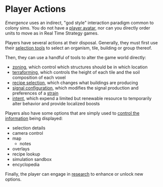 # Player Actions

*Emergence* uses an indirect, "god style" interaction paradigm common to colony sims.
You do not have a [player avatar](../glossary.md#player-avatar),
nor can you directly order units to move as in Real Time Strategy games.

Players have several actions at their disposal.
Generally, they must first use their [selection tools](selection-tools.md) to select an organism, tile, building or group thereof.

Then, they can use a handful of tools to alter the game world directly:

- [zoning](zoning.md), which control which structures should be in which location
- [terraforming](terraforming.md), which controls the height of each tile and the soil composition of each voxel
- [recipe selection](../production-chains/recipes.md), which changes what buildings are producing
- [signal configuration](../signals/configuring-properties.md), which modifies the signal production and preferences of a [strain](../glossary.md#strain)
- [intent](intent.md), which expend a limited but renewable resource to temporarily alter behavior and provide localized boosts

Players also have some options that are simply used to [control the information](informational-tools.md) being displayed:

- selection details
- camera control
- map
  - notes
- overlays
- recipe lookup
- simulation sandbox
- encyclopedia

Finally, the player can engage in [research](../research/index.md) to enhance or unlock new options.
